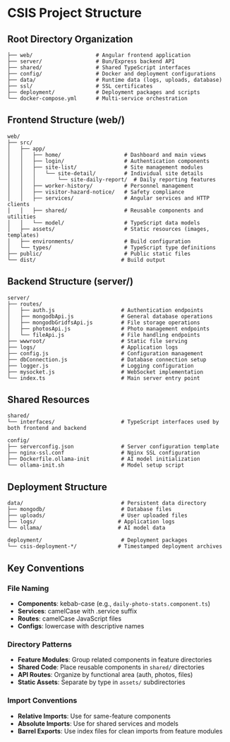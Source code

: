 # CSIS Project Structure

## Root Directory Organization
```
├── web/                    # Angular frontend application
├── server/                 # Bun/Express backend API
├── shared/                 # Shared TypeScript interfaces
├── config/                 # Docker and deployment configurations
├── data/                   # Runtime data (logs, uploads, database)
├── ssl/                    # SSL certificates
├── deployment/             # Deployment packages and scripts
└── docker-compose.yml      # Multi-service orchestration
```

## Frontend Structure (web/)
```
web/
├── src/
│   ├── app/
│   │   ├── home/                    # Dashboard and main views
│   │   ├── login/                   # Authentication components
│   │   ├── site-list/               # Site management modules
│   │   │   └── site-detail/         # Individual site details
│   │   │       └── site-daily-report/  # Daily reporting features
│   │   ├── worker-history/          # Personnel management
│   │   ├── visitor-hazard-notice/   # Safety compliance
│   │   ├── services/                # Angular services and HTTP clients
│   │   ├── shared/                  # Reusable components and utilities
│   │   └── model/                   # TypeScript data models
│   ├── assets/                      # Static resources (images, templates)
│   ├── environments/                # Build configuration
│   └── types/                       # TypeScript type definitions
├── public/                          # Public static files
└── dist/                           # Build output
```

## Backend Structure (server/)
```
server/
├── routes/
│   ├── auth.js                     # Authentication endpoints
│   ├── mongodbApi.js               # General database operations
│   ├── mongodbGridfsApi.js         # File storage operations
│   ├── photosApi.js                # Photo management endpoints
│   └── fileApi.js                  # File handling endpoints
├── wwwroot/                        # Static file serving
├── logs/                           # Application logs
├── config.js                       # Configuration management
├── dbConnection.js                 # Database connection setup
├── logger.js                       # Logging configuration
├── mysocket.js                     # WebSocket implementation
└── index.ts                        # Main server entry point
```

## Shared Resources
```
shared/
└── interfaces/                     # TypeScript interfaces used by both frontend and backend

config/
├── serverconfig.json               # Server configuration template
├── nginx-ssl.conf                  # Nginx SSL configuration
├── Dockerfile.ollama-init          # AI model initialization
└── ollama-init.sh                  # Model setup script
```

## Deployment Structure
```
data/                               # Persistent data directory
├── mongodb/                        # Database files
├── uploads/                        # User uploaded files
├── logs/                          # Application logs
└── ollama/                        # AI model data

deployment/                         # Deployment packages
└── csis-deployment-*/             # Timestamped deployment archives
```

## Key Conventions

### File Naming
- **Components**: kebab-case (e.g., `daily-photo-stats.component.ts`)
- **Services**: camelCase with .service suffix
- **Routes**: camelCase JavaScript files
- **Configs**: lowercase with descriptive names

### Directory Patterns
- **Feature Modules**: Group related components in feature directories
- **Shared Code**: Place reusable components in `shared/` directories
- **API Routes**: Organize by functional area (auth, photos, files)
- **Static Assets**: Separate by type in `assets/` subdirectories

### Import Conventions
- **Relative Imports**: Use for same-feature components
- **Absolute Imports**: Use for shared services and models
- **Barrel Exports**: Use index files for clean imports from feature modules